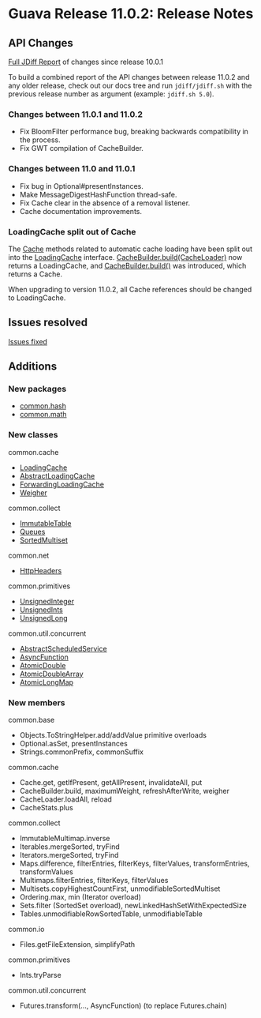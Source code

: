 # Guava Release 11.0.2: Release Notes

## API Changes

[Full JDiff Report](http://google.github.io/guava/releases/11.0.2/api/diffs/) of changes since release 10.0.1

To build a combined report of the API changes between release 11.0.2 and any older release, check out our docs tree and run `jdiff/jdiff.sh` with the previous release number as argument (example: `jdiff.sh 5.0`).

### Changes between 11.0.1 and 11.0.2

  * Fix BloomFilter performance bug, breaking backwards compatibility in the process.
  * Fix GWT compilation of CacheBuilder.

### Changes between 11.0 and 11.0.1

  * Fix bug in Optional#presentInstances.
  * Make MessageDigestHashFunction thread-safe.
  * Fix Cache clear in the absence of a removal listener.
  * Cache documentation improvements.

### LoadingCache split out of Cache

The [Cache](http://google.github.io/guava/releases/11.0.2/api/docs/com/google/common/cache/Cache.html) methods related to automatic cache loading have been split out into the [LoadingCache](http://google.github.io/guava/releases/11.0.2/api/docs/com/google/common/cache/LoadingCache.html) interface. [CacheBuilder.build(CacheLoader)](http://google.github.io/guava/releases/11.0.2/api/docs/com/google/common/cache/CacheBuilder.html#build(com.google.common.cache.CacheLoader)) now returns a LoadingCache, and [CacheBuilder.build()](http://google.github.io/guava/releases/11.0.2/api/docs/com/google/common/cache/CacheBuilder.html#build()) was introduced, which returns a Cache.

When upgrading to version 11.0.2, all Cache references should be changed to LoadingCache.

## Issues resolved

[Issues fixed](https://github.com/google/guava/issues?utf8=%E2%9C%93&q=milestone%3A11.0+is%3Aclosed+)

## Additions

### New packages

  * [common.hash](http://google.github.io/guava/releases/11.0.2/api/docs/com/google/common/hash/package-summary.html)
  * [common.math](http://google.github.io/guava/releases/11.0.2/api/docs/com/google/common/math/package-summary.html)

### New classes

common.cache

  * [LoadingCache](http://google.github.io/guava/releases/11.0.2/api/docs/com/google/common/cache/LoadingCache.html)
  * [AbstractLoadingCache](http://google.github.io/guava/releases/11.0.2/api/docs/com/google/common/cache/AbstractLoadingCache.html)
  * [ForwardingLoadingCache](http://google.github.io/guava/releases/11.0.2/api/docs/com/google/common/cache/ForwardingLoadingCache.html)
  * [Weigher](http://google.github.io/guava/releases/11.0.2/api/docs/com/google/common/cache/Weigher.html)

common.collect

  * [ImmutableTable](http://google.github.io/guava/releases/11.0.2/api/docs/com/google/common/collect/ImmutableTable.html)
  * [Queues](http://google.github.io/guava/releases/11.0.2/api/docs/com/google/common/collect/Queues.html)
  * [SortedMultiset](http://google.github.io/guava/releases/11.0.2/api/docs/com/google/common/collect/SortedMultiset.html)

common.net

  * [HttpHeaders](http://google.github.io/guava/releases/11.0.2/api/docs/com/google/common/net/HttpHeaders.html)

common.primitives

  * [UnsignedInteger](http://google.github.io/guava/releases/11.0.2/api/docs/com/google/common/primitives/UnsignedInteger.html)
  * [UnsignedInts](http://google.github.io/guava/releases/11.0.2/api/docs/com/google/common/primitives/UnsignedInts.html)
  * [UnsignedLong](http://google.github.io/guava/releases/11.0.2/api/docs/com/google/common/primitives/UnsignedLong.html)

common.util.concurrent

  * [AbstractScheduledService](http://google.github.io/guava/releases/11.0.2/api/docs/com/google/common/util/concurrent/AbstractScheduledService.html)
  * [AsyncFunction](http://google.github.io/guava/releases/11.0.2/api/docs/com/google/common/util/concurrent/AsyncFunction.html)
  * [AtomicDouble](http://google.github.io/guava/releases/11.0.2/api/docs/com/google/common/util/concurrent/AtomicDouble.html)
  * [AtomicDoubleArray](http://google.github.io/guava/releases/11.0.2/api/docs/com/google/common/util/concurrent/AtomicDoubleArray.html)
  * [AtomicLongMap](http://google.github.io/guava/releases/11.0.2/api/docs/com/google/common/util/concurrent/AtomicLongMap.html)

### New members

common.base

  * Objects.ToStringHelper.add/addValue primitive overloads
  * Optional.asSet, presentInstances
  * Strings.commonPrefix, commonSuffix

common.cache

  * Cache.get, getIfPresent, getAllPresent, invalidateAll, put
  * CacheBuilder.build, maximumWeight, refreshAfterWrite, weigher
  * CacheLoader.loadAll, reload
  * CacheStats.plus

common.collect

  * ImmutableMultimap.inverse
  * Iterables.mergeSorted, tryFind
  * Iterators.mergeSorted, tryFind
  * Maps.difference, filterEntries, filterKeys, filterValues, transformEntries, transformValues
  * Multimaps.filterEntries, filterKeys, filterValues
  * Multisets.copyHighestCountFirst, unmodifiableSortedMultiset
  * Ordering.max, min (Iterator overload)
  * Sets.filter (SortedSet overload), newLinkedHashSetWithExpectedSize
  * Tables.unmodifiableRowSortedTable, unmodifiableTable

common.io

  * Files.getFileExtension, simplifyPath

common.primitives

  * Ints.tryParse

common.util.concurrent

  * Futures.transform(..., AsyncFunction) (to replace Futures.chain)
